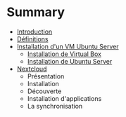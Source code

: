 # Summary

* [Introduction](README.md)
* [Définitions](pages/definitions/definitions.md)
* [Installation d'un VM Ubuntu Server](pages/ubuntu/installation.md)
   * [Installation de Virtual Box](pages/ubuntu/installation_de_virtual_box.md)
   * [Installation de Ubuntu Server](pages/ubuntu/installation_de_ubuntu_server.md)
* [Nextcloud](pages/nextcloud/installation.md)
   * Présentation
   * Installation
   * Découverte
   * Installation d'applications
   * La synchronisation

